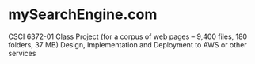 # mySearchEngine.com
CSCI 6372-01 Class Project (for a corpus of web pages – 9,400 files, 180 folders, 37 MB)  Design, Implementation and Deployment to AWS or other services
